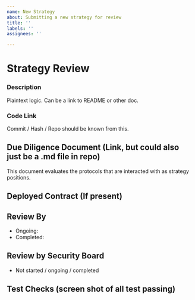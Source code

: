 ```yaml
---
name: New Strategy
about: Submitting a new strategy for review
title: ''
labels: ''
assignees: ''

---
```


# Strategy Review

### Description
Plaintext logic. Can be a link to README or other doc.

### Code Link 
Commit / Hash / Repo should be known from this.

## Due Diligence Document  (Link, but could also just be a .md file in repo)
This document evaluates the protocols that are interacted with as strategy positions.

## Deployed Contract (If present)

## Review By
* Ongoing: 
* Completed:

## Review by Security Board
* Not started / ongoing / completed

## Test Checks (screen shot of all test passing)
